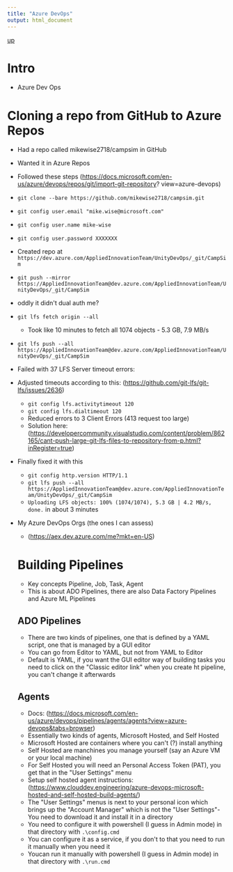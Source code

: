 ```yaml
---
title: "Azure DevOps"
output: html_document
---
```

[up](https://mikewise2718.github.io/markdowndocs/)

# Intro
- Azure Dev Ops


# Cloning a repo from GitHub to Azure Repos
- Had a repo called mikewise2718/campsim in GitHub
- Wanted it in Azure Repos
- Followed these steps (https://docs.microsoft.com/en-us/azure/devops/repos/git/import-git-repository?
view=azure-devops)
- `git clone --bare https://github.com/mikewise2718/campsim.git`
- `git config user.email "mike.wise@microsoft.com"`
- `git config user.name mike-wise`
- `git config user.password XXXXXXX`
-  Created repo at `https://dev.azure.com/AppliedInnovationTeam/UnityDevOps/_git/CampSim`
-  `git push --mirror https://AppliedInnovationTeam@dev.azure.com/AppliedInnovationTeam/UnityDevOps/_git/CampSim`
-    oddly it didn't dual auth me?
- `git lfs fetch origin --all`
   - Took like 10 minutes to fetch all 1074 objects - 5.3 GB, 7.9 MB/s
- `git lfs push --all https://AppliedInnovationTeam@dev.azure.com/AppliedInnovationTeam/UnityDevOps/_git/CampSim`
- Failed with 37 LFS Server timeout errors:


- Adjusted timeouts according to this: (https://github.com/git-lfs/git-lfs/issues/2636)
  - `git config lfs.activitytimeout 120`
  - `git config lfs.dialtimeout 120`
  - Reduced errors to 3 Client Errors (413 request too large)
  - Solution here: (https://developercommunity.visualstudio.com/content/problem/862165/cant-push-large-git-lfs-files-to-repository-from-p.html?inRegister=true)
 
- Finally fixed it with this
  - `git config http.version HTTP/1.1`
  - `git lfs push --all https://AppliedInnovationTeam@dev.azure.com/AppliedInnovationTeam/UnityDevOps/_git/CampSim`
  - `Uploading LFS objects: 100% (1074/1074), 5.3 GB | 4.2 MB/s, done.` in about 3 minutes
   

- My Azure DevOps Orgs (the ones I can assess)
  - (https://aex.dev.azure.com/me?mkt=en-US)


  # Building Pipelines
  - Key concepts Pipeline, Job, Task, Agent
  - This is about ADO Pipelines, there are also Data Factory Pipelines and Azure ML Pipelines

  ## ADO Pipelines
  - There are two kinds of pipelines, one that is defined by a YAML script, one that is managed by a GUI editor
  - You can go from Editor to YAML, but not from YAML to Editor
  - Default is YAML, if you want the GUI editor way of building tasks you need to click on the "Classic editor link" when you create ht pipeline, you can't change it afterwards

  ## Agents
  - Docs: (https://docs.microsoft.com/en-us/azure/devops/pipelines/agents/agents?view=azure-devops&tabs=browser)
  - Essentially two kinds of agents, Microsoft Hosted, and Self Hosted
  - Microsoft Hosted are containers where you can't (?) install anything
  - Self Hosted are manchines you manage yourself (say an Azure VM or your local machine)
  - For Self Hosted you will need an Personal Access Token (PAT), you get that in the "User Settings" menu
  - Setup self hosted agent instructions: (https://www.clouddev.engineering/azure-devops-microsoft-hosted-and-self-hosted-build-agents/)
  - The "User Settings" menus is next to your personal icon which brings up the "Account Manager" which is not the "User Settings"- You need to download it and install it in a directory 
  - You need to configure it with powershell (I guess in Admin mode) in that directory with `.\config.cmd`
  - You can configure it as a service, if you don't to that you need to run it manually when you need it
  - Youcan run it manually with powershell (I guess in Admin mode) in that directory with `.\run.cmd`
  